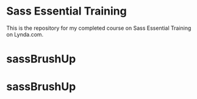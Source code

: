 # Sass Essential Training
This is the repository for my completed course on Sass Essential Training on Lynda.com.
# sassBrushUp
# sassBrushUp
